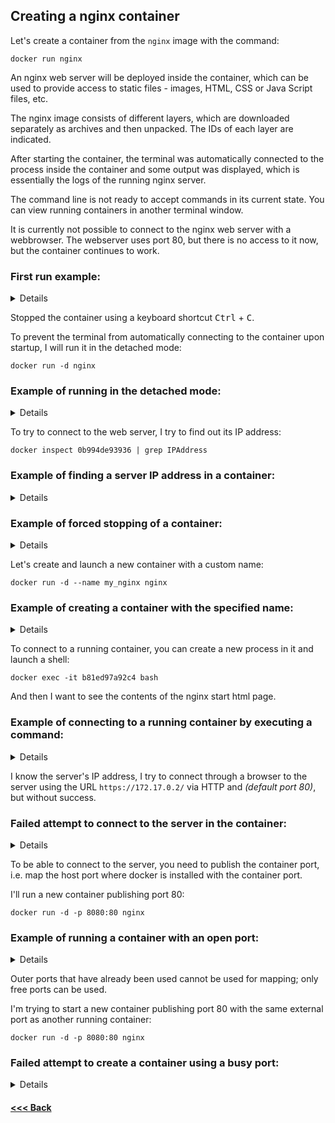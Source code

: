 ## Creating a nginx container

Let's create a container from the `nginx` image with the command:

    docker run nginx

An nginx web server will be deployed inside the container, which can be used to provide access to static files - images, HTML, CSS or Java Script files, etc.

The nginx image consists of different layers, which are downloaded separately as archives and then unpacked. The IDs of each layer are indicated.

After starting the container, the terminal was automatically connected to the process inside the container and some output was displayed, which is essentially the logs of the running nginx server.

The command line is not ready to accept commands in its current state. You can view running containers in another terminal window.

It is currently not possible to connect to the nginx web server with a webbrowser. The webserver uses port 80, but there is no access to it now, but the container continues to work.

### First run example:

<details>

```bash
nickeld28@DockerVM:~$ docker run nginx
Unable to find image 'nginx:latest' locally
latest: Pulling from library/nginx
8a1e25ce7c4f: Pull complete 
e78b137be355: Pull complete 
39fc875bd2b2: Pull complete 
035788421403: Pull complete 
87c3fb37cbf2: Pull complete 
c5cdd1ce752d: Pull complete 
33952c599532: Pull complete 
Digest: sha256:6db391d1c0cfb30588ba0bf72ea999404f2764febf0f1f196acd5867ac7efa7e
Status: Downloaded newer image for nginx:latest
/docker-entrypoint.sh: /docker-entrypoint.d/ is not empty, will attempt to perform configuration
/docker-entrypoint.sh: Looking for shell scripts in /docker-entrypoint.d/
/docker-entrypoint.sh: Launching /docker-entrypoint.d/10-listen-on-ipv6-by-default.sh
10-listen-on-ipv6-by-default.sh: info: Getting the checksum of /etc/nginx/conf.d/default.conf
10-listen-on-ipv6-by-default.sh: info: Enabled listen on IPv6 in /etc/nginx/conf.d/default.conf
/docker-entrypoint.sh: Sourcing /docker-entrypoint.d/15-local-resolvers.envsh
/docker-entrypoint.sh: Launching /docker-entrypoint.d/20-envsubst-on-templates.sh
/docker-entrypoint.sh: Launching /docker-entrypoint.d/30-tune-worker-processes.sh
/docker-entrypoint.sh: Configuration complete; ready for start up
2024/03/17 07:25:49 [notice] 1#1: using the "epoll" event method
2024/03/17 07:25:49 [notice] 1#1: nginx/1.25.4
2024/03/17 07:25:49 [notice] 1#1: built by gcc 12.2.0 (Debian 12.2.0-14) 
2024/03/17 07:25:49 [notice] 1#1: OS: Linux 6.5.0-1016-azure
2024/03/17 07:25:49 [notice] 1#1: getrlimit(RLIMIT_NOFILE): 1048576:1048576
2024/03/17 07:25:49 [notice] 1#1: start worker processes
2024/03/17 07:25:49 [notice] 1#1: start worker process 29
2024/03/17 07:25:49 [notice] 1#1: start worker process 30
2024/03/17 07:25:49 [notice] 1#1: start worker process 31
2024/03/17 07:25:49 [notice] 1#1: start worker process 32
2024/03/17 07:25:49 [notice] 1#1: start worker process 33
2024/03/17 07:25:49 [notice] 1#1: start worker process 34
2024/03/17 07:25:49 [notice] 1#1: start worker process 35
2024/03/17 07:25:49 [notice] 1#1: start worker process 36
```

</details>

Stopped the container using a keyboard shortcut <kbd>Ctrl</kbd> + <kbd>C</kbd>.

To prevent the terminal from automatically connecting to the container upon startup, I will run it in the detached mode:

    docker run -d nginx

### Example of running in the detached mode:

<details>

```bash
nickeld28@DockerVM:~$ docker run -d nginx
0b994de9393645ac0527cc30397a311a56249659c169c8a0e2a8a624df7663a0
nickeld28@DockerVM:~$ 
```
```bash
nickeld28@DockerVM:~$ docker ps
CONTAINER ID   IMAGE     COMMAND                  CREATED          STATUS          PORTS     NAMES
0b994de93936   nginx     "/docker-entrypoint.…"   14 minutes ago   Up 14 minutes   80/tcp    frosty_joliot
```

</details>

To try to connect to the web server, I try to find out its IP address:

    docker inspect 0b994de93936 | grep IPAddress

### Example of finding a server IP address in a container:

<details>

```bash
nickeld28@DockerVM:~$ docker inspect 0b994de93936 | grep IPAddress
            "SecondaryIPAddresses": null,
            "IPAddress": "172.17.0.2",
                    "IPAddress": "172.17.0.2",
nickeld28@DockerVM:~$ 
```

</details>

### Example of forced stopping of a container:

<details>

```bash
nickeld28@DockerVM:~$ docker kill frosty_joliot 
frosty_joliot
nickeld28@DockerVM:~$ docker ps
CONTAINER ID   IMAGE     COMMAND   CREATED   STATUS    PORTS     NAMES 
```

</details>

Let's create and launch a new container with a custom name:

    docker run -d --name my_nginx nginx

### Example of creating a container with the specified name:

<details>

```bash
nickeld28@DockerVM:~$ docker run -d --name my_nginx nginx
b81ed97a92c4f461839f1d87be695cf1fae3afbe388c40ae9eebeed3516a42f2
nickeld28@DockerVM:~$ docker ps
CONTAINER ID   IMAGE     COMMAND                  CREATED         STATUS         PORTS     NAMES
b81ed97a92c4   nginx     "/docker-entrypoint.…"   7 seconds ago   Up 7 seconds   80/tcp    my_nginx
nickeld28@DockerVM:~$ 
```

</details>

To connect to a running container, you can create a new process in it and launch a shell:

    docker exec -it b81ed97a92c4 bash

And then I want to see the contents of the nginx start html page.

### Example of connecting to a running container by executing a command:

<details>

```bash
nickeld28@DockerVM:~$ docker exec -it b81ed97a92c4 bash
root@b81ed97a92c4:/# hostname
b81ed97a92c4
root@b81ed97a92c4:/# hostname -i
172.17.0.2
root@b81ed97a92c4:/# ls
bin   dev		   docker-entrypoint.sh  home  lib64  mnt  proc  run   srv  tmp  var
boot  docker-entrypoint.d  etc			 lib   media  opt  root  sbin  sys  usr
root@b81ed97a92c4:/# cd /usr/share/nginx/html
root@b81ed97a92c4:/usr/share/nginx/html# ls -la
total 16
drwxr-xr-x 2 root root 4096 Mar 12 01:55 .
drwxr-xr-x 3 root root 4096 Mar 12 01:55 ..
-rw-r--r-- 1 root root  497 Feb 14 16:03 50x.html
-rw-r--r-- 1 root root  615 Feb 14 16:03 index.html
root@b81ed97a92c4:/usr/share/nginx/html# cat index.html 
<!DOCTYPE html>
<html>
<head>
<title>Welcome to nginx!</title>
<style>
html { color-scheme: light dark; }
body { width: 35em; margin: 0 auto;
font-family: Tahoma, Verdana, Arial, sans-serif; }
</style>
</head>
<body>
<h1>Welcome to nginx!</h1>
<p>If you see this page, the nginx web server is successfully installed and
working. Further configuration is required.</p>

<p>For online documentation and support please refer to
<a href="http://nginx.org/">nginx.org</a>.<br/>
Commercial support is available at
<a href="http://nginx.com/">nginx.com</a>.</p>

<p><em>Thank you for using nginx.</em></p>
</body>
</html>
root@b81ed97a92c4:/usr/share/nginx/html# exit
exit
nickeld28@DockerVM:~$ 

```

</details>

I know the server's IP address, I try to connect through a browser to the server using the URL `https://172.17.0.2/` via HTTP and *(default port 80)*, but without success.

### Failed attempt to connect to the server in the container:

<details>

>### Unable to connect
>
>An error occurred during a connection to 172.17.0.2.
>
>* The site could be temporarily unavailable or too busy. Try again in a few moments.
>* If you are unable to load any pages, check your computer’s network connection.
>* If your computer or network is protected by a firewall or proxy, make sure that Firefox is permitted to access the Web.

</details>

To be able to connect to the server, you need to publish the container port, i.e. map the host port where docker is installed with the container port.

I'll run a new container publishing port 80:

    docker run -d -p 8080:80 nginx

### Example of running a container with an open port:

<details>

```bash
nickeld28@DockerVM:~$ docker run -d -p 8080:80 nginx
1eba2df585ef852fafc9b9eef975449d2d7c48a63ed73a35a7b52f9ae62fca38
```

```
http://127.0.0.1:8080/

Welcome to nginx!

If you see this page, the nginx web server is successfully installed and working. Further configuration is required.

For online documentation and support please refer to nginx.org.
Commercial support is available at nginx.com.

Thank you for using nginx.
```

</details>

Outer ports that have already been used cannot be used for mapping; only free ports can be used.

I'm trying to start a new container publishing port 80 with the same external port as another running container:

    docker run -d -p 8080:80 nginx

### Failed attempt to create a container using a busy port:

<details>

```bash
nickeld28@DockerVM:~$ docker run -d -p 8080:80 nginx
a6b0d395d1c2ffdee5b47c8b40e9488741f69b068c20da06184328a348e23794
docker: Error response from daemon: driver failed programming external connectivity on endpoint pensive_hamilton (7eb59c010f5a6d60dbdaa7bd0863c0d5d4b07ad46d643d682f90f915b844a72e): Bind for 0.0.0.0:8080 failed: port is already allocated.
```

</details>

#### [<<< Back](/Summary.md)
